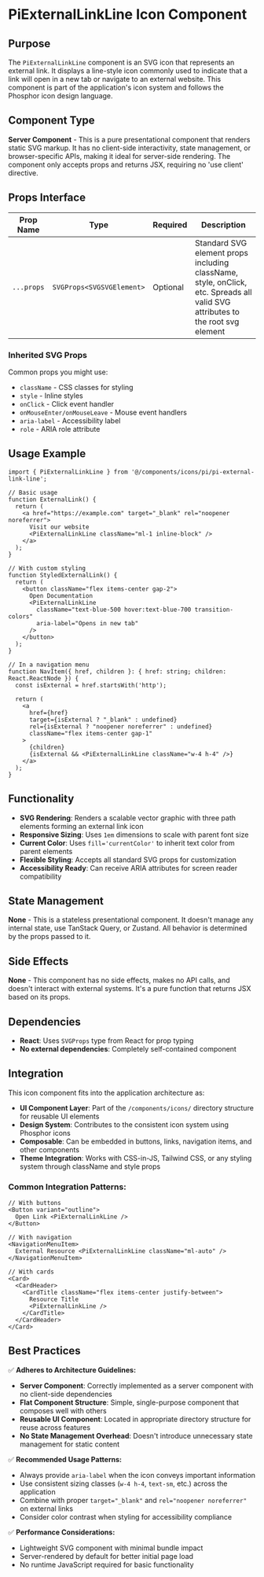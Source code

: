 # PiExternalLinkLine Icon Component

## Purpose
The `PiExternalLinkLine` component is an SVG icon that represents an external link. It displays a line-style icon commonly used to indicate that a link will open in a new tab or navigate to an external website. This component is part of the application's icon system and follows the Phosphor icon design language.

## Component Type
**Server Component** - This is a pure presentational component that renders static SVG markup. It has no client-side interactivity, state management, or browser-specific APIs, making it ideal for server-side rendering. The component only accepts props and returns JSX, requiring no 'use client' directive.

## Props Interface

| Prop Name | Type | Required | Description |
|-----------|------|----------|-------------|
| `...props` | `SVGProps<SVGSVGElement>` | Optional | Standard SVG element props including className, style, onClick, etc. Spreads all valid SVG attributes to the root svg element |

### Inherited SVG Props
Common props you might use:
- `className` - CSS classes for styling
- `style` - Inline styles
- `onClick` - Click event handler
- `onMouseEnter/onMouseLeave` - Mouse event handlers
- `aria-label` - Accessibility label
- `role` - ARIA role attribute

## Usage Example

```tsx
import { PiExternalLinkLine } from '@/components/icons/pi/pi-external-link-line';

// Basic usage
function ExternalLink() {
  return (
    <a href="https://example.com" target="_blank" rel="noopener noreferrer">
      Visit our website
      <PiExternalLinkLine className="ml-1 inline-block" />
    </a>
  );
}

// With custom styling
function StyledExternalLink() {
  return (
    <button className="flex items-center gap-2">
      Open Documentation
      <PiExternalLinkLine 
        className="text-blue-500 hover:text-blue-700 transition-colors" 
        aria-label="Opens in new tab"
      />
    </button>
  );
}

// In a navigation menu
function NavItem({ href, children }: { href: string; children: React.ReactNode }) {
  const isExternal = href.startsWith('http');
  
  return (
    <a 
      href={href} 
      target={isExternal ? "_blank" : undefined}
      rel={isExternal ? "noopener noreferrer" : undefined}
      className="flex items-center gap-1"
    >
      {children}
      {isExternal && <PiExternalLinkLine className="w-4 h-4" />}
    </a>
  );
}
```

## Functionality
- **SVG Rendering**: Renders a scalable vector graphic with three path elements forming an external link icon
- **Responsive Sizing**: Uses `1em` dimensions to scale with parent font size
- **Current Color**: Uses `fill='currentColor'` to inherit text color from parent elements
- **Flexible Styling**: Accepts all standard SVG props for customization
- **Accessibility Ready**: Can receive ARIA attributes for screen reader compatibility

## State Management
**None** - This is a stateless presentational component. It doesn't manage any internal state, use TanStack Query, or Zustand. All behavior is determined by the props passed to it.

## Side Effects
**None** - This component has no side effects, makes no API calls, and doesn't interact with external systems. It's a pure function that returns JSX based on its props.

## Dependencies
- **React**: Uses `SVGProps` type from React for prop typing
- **No external dependencies**: Completely self-contained component

## Integration
This icon component fits into the application architecture as:

- **UI Component Layer**: Part of the `/components/icons/` directory structure for reusable UI elements
- **Design System**: Contributes to the consistent icon system using Phosphor icons
- **Composable**: Can be embedded in buttons, links, navigation items, and other components
- **Theme Integration**: Works with CSS-in-JS, Tailwind CSS, or any styling system through className and style props

### Common Integration Patterns:
```tsx
// With buttons
<Button variant="outline">
  Open Link <PiExternalLinkLine />
</Button>

// With navigation
<NavigationMenuItem>
  External Resource <PiExternalLinkLine className="ml-auto" />
</NavigationMenuItem>

// With cards
<Card>
  <CardHeader>
    <CardTitle className="flex items-center justify-between">
      Resource Title
      <PiExternalLinkLine />
    </CardTitle>
  </CardHeader>
</Card>
```

## Best Practices
✅ **Adheres to Architecture Guidelines:**
- **Server Component**: Correctly implemented as a server component with no client-side dependencies
- **Flat Component Structure**: Simple, single-purpose component that composes well with others
- **Reusable UI Component**: Located in appropriate directory structure for reuse across features
- **No State Management Overhead**: Doesn't introduce unnecessary state management for static content

✅ **Recommended Usage Patterns:**
- Always provide `aria-label` when the icon conveys important information
- Use consistent sizing classes (`w-4 h-4`, `text-sm`, etc.) across the application
- Combine with proper `target="_blank"` and `rel="noopener noreferrer"` on external links
- Consider color contrast when styling for accessibility compliance

✅ **Performance Considerations:**
- Lightweight SVG component with minimal bundle impact
- Server-rendered by default for better initial page load
- No runtime JavaScript required for basic functionality